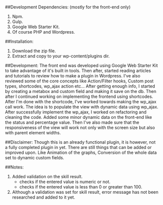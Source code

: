 ##Development Dependencies: (mostly for the front-end only)
1. Npm.
2. Gulp.
3. Google Web Starter Kit.
4. Of course PHP and Wordpress.

##Installation:
1. Download the zip file.
2. Extract and copy to your wp-content/plugins dir.

##Development: 
The front end was developed using Google Web Starter Kit to take advantage of it's built in tools. Then after, started reading articles and tutorials to review how to make a plugin in Wordpress. I've also reviewed some of the core concepts like Action/Filter hooks, Custom post types, shortcodes, wp_ajax action etc... After getting enough info, I started by creating a metabox and custom field and making it save on the db. Then after I continued working on implementing the frontend using shortcodes. After I'm done with the shortcode, I've worked towards making the wp_ajax call work. The idea is to populate the view with dynamic data using wp_ajax. After successfully implement the wp_ajax, I worked on refactoring and cleaning the code. Added some minor dynamic data on the front-end like the status and percentage value. Then I've also made sure that the responsiveness of the view will work not only with the screen size but also with parent element widths.

##Disclaimer:
Though this is an already functional plugin, it is however, not a fully completed plugin in yet. There are still things that can be added or improved upon. Like Animation of the graphs, Conversion of the whole data set to dynamic custom fields.

##Notes:
1. Added validation on the skill result.
	- checks if the entered value is numeric or not.
	- checks if the entered value is less than 0 or greater than 100.
2. Although a validation was set for skill result, error message has not been researched and added to it yet.